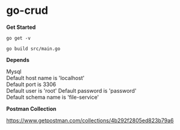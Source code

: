 # go-crud

**Get Started**

`go get -v`

`go build src/main.go`

**Depends**

Mysql \
Default host name is 'localhost' \
Default port is 3306 \
Default user is 'root'
Default password is 'password' \
Default schema name is 'file-service' 

**Postman Collection**

https://www.getpostman.com/collections/4b292f2805ed823b79a6